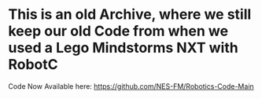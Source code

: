 # This is an old Archive, where we still keep our old Code from when we used a Lego Mindstorms NXT with RobotC
Code Now Available here: https://github.com/NES-FM/Robotics-Code-Main

